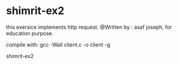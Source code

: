 # shimrit-ex2

this exersice implements http request. 
@Written by : asaf joseph, for education purpose.

compile with: 
gcc -Wall client.c -o client -g

shimrit-ex2
